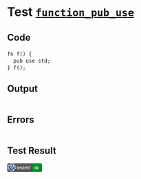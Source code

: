 # Test [`function_pub_use`](/doc/tests/statement_usage.md#L714)

## Code

```µcad
fn f() {
  pub use std;
} f();

```

## Output

```,plain
```

## Errors

```,plain
```

## Test Result

![OK](/doc/tests/.test/function_pub_use.png)

